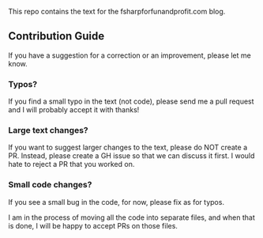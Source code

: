 This repo contains the text for the fsharpforfunandprofit.com blog.

## Contribution Guide

If you have a suggestion for a correction or an improvement, please let me know.

### Typos?

If you find a small typo in the text (not code), please send me a pull request and I will probably accept it with thanks!

### Large text changes?

If you want to suggest larger changes to the text, please do NOT create a PR. Instead, please create a GH issue so that we can discuss it first. I would hate to reject a PR that you worked on.

### Small code changes?

If you see a small bug in the code, for now, please fix as for typos.

I am in the process of moving all the code into separate files, and when that is done, I will be happy to accept PRs on those files.
